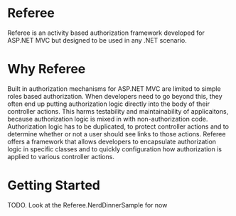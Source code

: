 Referee
=======

Referee is an activity based authorization framework developed for ASP.NET MVC but designed to be used in any .NET scenario.

Why Referee
===========

Built in authorization mechanisms for ASP.NET MVC are limited to simple roles based authorization. When developers need to go beyond this, they often end up putting authorization logic directly into the body of their controller actions. 
This harms testability and maintainability of applicaitons, because authorization logic is mixed in with non-authorization code. Authorization logic has to be duplicated, to protect controller actions and to determine whether or not a user
should see links to those actions. Referee offers a framework that allows developers to encapsulate authorization logic in specific classes and to quickly configuration how authorization is applied to various controller actions.

Getting Started
===============
TODO. Look at the Referee.NerdDinnerSample for now
